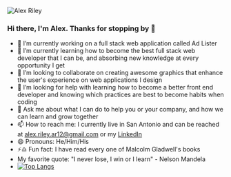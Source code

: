 ![Alex Riley](https://user-images.githubusercontent.com/88731829/144653368-4d9e4c3c-96bd-4bb0-b8c4-a32d2258ecfe.gif)

### Hi there, I'm Alex. Thanks for stopping by 👋

- 🔭 I’m currently working on a full stack web application called Ad Lister
- 🌱 I’m currently learning how to become the best full stack web developer that I can be, and absorbing new knowledge at every opportunity I get
- 👯 I’m looking to collaborate on creating awesome graphics that enhance the user's experience on web applications I design
- 🤔 I’m looking for help with learning how to become a better front end developer and knowing which practices are best to become habits when coding
- 💬 Ask me about what I can do to help you or your company, and how we can learn and grow together
- 📫 How to reach me: I currently live in San Antonio and can be reached at alex.riley.ar12@gmail.com or my [LinkedIn
](https://www.linkedin.com/in/alexander-s-riley/) 
- 😄 Pronouns: He/Him/His
- ⚡:libra: Fun fact: I have read every one of Malcolm Gladwell's books
- My favorite quote: "I never lose, I win or I learn" - Nelson Mandela
 - [![Top Langs](https://github-readme-stats.vercel.app/api/top-langs/?username=AlRiley90)](https://github.com/AlRiley90/github-readme-stats)
<!--
**AlRiley90/AlRiley90** is a ✨ _special_ ✨ repository because its `README.md` (this file) appears on your GitHub profile.



